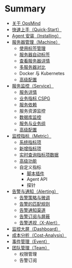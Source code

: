 # Summary

* [关于 OpsMind](README.md)
* [快速上手（Quick-Start）](kuai-sushang-shou-ff08-quick-start.md)
* [Agent 安装（Installing）](agent-installation.md)
* [服务器管理（Machine）](machine-management/README.md)
  * [使用标签管理](machine-management/shi-yong-biao-qian-guan-li.md)
  * [服务器自动标签](machine-management/fu-wu-qi-zi-dong-biao-qian.md)
  * [查看服务器详情](machine-management/cha-kan-fu-wu-qi-xiang-qing.md)
  * [多服务器对比](machine-management/duo-fu-wu-qi-dui-bi.md)
  * Docker 与 Kubernetes
  * [高级配置](machine-management/gao-ji-pei-zhi.md)
* [服务监控（Service）](service-monitor/README.md)
  * [服务详情](service-monitor/fu-wu-zi-dong-fa-xian.md)
  * [业务指标 CSPG](service-monitor/ye-wu-zhi-biao-cspg.md)
  * [服务依赖](service-monitor/fu-wu-yi-lai.md)
  * 服务资源监控
  * [数据库监控](service-monitor/shu-ju-ku-jian-kong.md)
  * [服务与业务组](service-monitor/fu-wu-yu-ye-wu-zu.md)
  * [高级配置](service-monitor/gao-ji-pei-zhi.md)
* [监控指标（Metric）](metrics/README.md)
  * [系统指标项](metrics/xi-tong-zhi-biao-xiang.md)
  * [新增指标项](metrics/xin-zeng-zhi-biao-xiang.md)
  * [实时查询指标项数据](metrics/shi-shi-cha-xun-zhi-biao-xiang-shu-ju.md)
  * [高级功能](metrics/gao-ji-gong-neng.md)
  * 自定义指标
    * [脚本插件](metrics/jiao-ben-cha-jian.md)
    * Agent API
    * 探针
* [告警与通知（Alerting）](alerting/README.md)
  * [告警策略与微调](alerting/gao-jing-ce-lve.md)
  * [告警的匹配规则](alerting/gao-jing-wei-diao.md)
  * [告警通知渠道](alerting/gao-jing-tong-zhi-qu-dao.md)
  * [告警订阅与屏蔽](alerting/gao-jing-ding-yue-yu-ping-bi.md)
  * [告警透视（X-Alert）](alerting/gao-jing-tou-shi-ff08-x-alert.md)
* [监控大屏（Dashboard）](dashboard/README.md)
* [成本分析（Cost-Analysis）](cost-analysis/README.md)
* [事件管理（Event）](events/README.md)
* [团队管理（Team）](tuan-dui-guan-li-ff08-team.md)
  * 权限管理
  * 告警订阅

